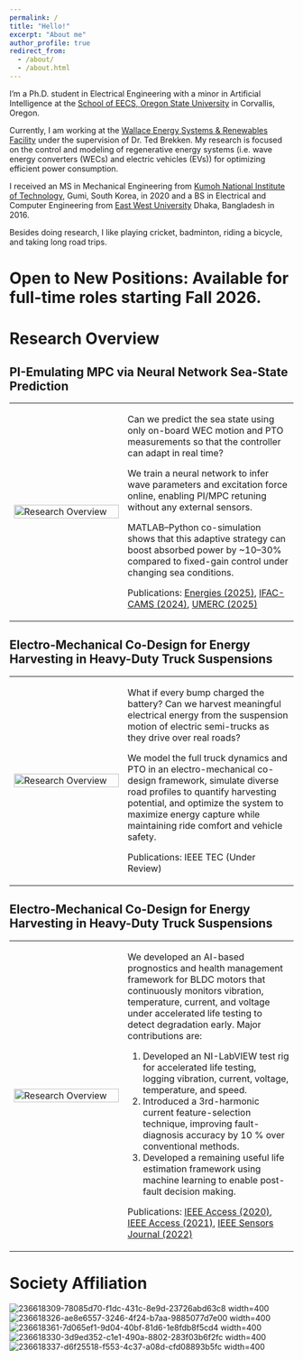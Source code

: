 ```yaml
---
permalink: /
title: "Hello!"
excerpt: "About me"
author_profile: true
redirect_from: 
  - /about/
  - /about.html
---
```


I’m a Ph.D. student in Electrical Engineering with a minor in Artificial Intelligence at the [School of EECS, Oregon State University](https://eecs.oregonstate.edu/) in Corvallis, Oregon. 

Currently, I am working at the [Wallace Energy Systems & Renewables Facility](https://wesrf.engr.oregonstate.edu/) under the supervision of Dr. Ted Brekken. My research is focused on the control and modeling of regenerative energy systems (i.e. wave energy converters (WECs) and electric vehicles (EVs)) for optimizing efficient power consumption. 

I received an MS in Mechanical Engineering from [Kumoh National Institute of Technology](https://eng.kumoh.ac.kr/eng/index.do), Gumi, South Korea, in 2020 and a BS in Electrical and Computer Engineering from [East West University](https://www.ewubd.edu/) Dhaka, Bangladesh in 2016.

Besides doing research, I like playing cricket, badminton, riding a bicycle, and taking long road trips. 


Open to New Positions: Available for full-time roles starting Fall 2026.
=========================================================================


<!---
Research Interest
==================

My research and professional interests lie in **electric vehicles (EVs)**, **marine renewable energy** and **AI-based intelligent control**. I’m especially passionate about combining hands-on hardware integration with advanced modeling and AI-based control strategies to develop sustainable and efficient energy systems.
-->

<!---
I am passionate about modeling, building, and testing electrical systems and understanding their behavior under a wide range of operating conditions. Through my work, I aim to develop innovative solutions that can improve the performance, efficiency, and sustainability of energy systems. 
-->

Research Overview
================

## PI-Emulating MPC via Neural Network Sea-State Prediction

<table>
<tr>
<td width="40%">
  
<img src="https://tashifat.github.io/images/pi2mpcNN.png" alt="Research Overview" width="100%"/>

</td>
<td width="60%">

Can we predict the sea state using only on-board WEC motion and PTO measurements so that the controller can adapt in real time? 

We train a neural network to infer wave parameters and excitation force online, enabling PI/MPC retuning without any external sensors. 

MATLAB–Python co-simulation shows that this adaptive strategy can boost absorbed power by ~10–30% compared to fixed-gain control under changing sea conditions.

Publications: 
[Energies (2025)](https://www.mdpi.com/2076-3417/15/10/5772),
[IFAC-CAMS (2024)](https://www.sciencedirect.com/science/article/pii/S240589632401841X),
[UMERC (2025)](https://umerc-us.org/events/110075)


</td>
</tr>
</table>

## Electro-Mechanical Co-Design for Energy Harvesting in Heavy-Duty Truck Suspensions

<table>
<tr>
<td width="40%">
  
<img src="https://tashifat.github.io/images/conmet.png" alt="Research Overview" width="100%"/>

</td>
<td width="60%">

What if every bump charged the battery? Can we harvest meaningful electrical energy from the suspension motion of electric semi-trucks as they drive over real roads? 

We model the full truck dynamics and PTO in an electro-mechanical co-design framework, simulate diverse road profiles to quantify harvesting potential, and optimize the system to maximize energy capture while maintaining ride comfort and vehicle safety.


Publications: IEEE TEC (Under Review) 

</td>
</tr>
</table>

## Electro-Mechanical Co-Design for Energy Harvesting in Heavy-Duty Truck Suspensions

<table>
<tr>
<td width="40%">
  
<img src="https://tashifat.github.io/images/bldc.jpeg" alt="Research Overview" width="100%"/>

</td>
<td width="60%">

We developed an AI-based prognostics and health management framework for BLDC motors that continuously monitors vibration, temperature, current, and voltage under accelerated life testing to detect degradation early. Major contributions are:

1. Developed an NI-LabVIEW test rig for accelerated life testing, logging vibration, current, voltage, temperature, and speed.
2. Introduced a 3rd-harmonic current feature-selection technique, improving fault-diagnosis accuracy by 10 % over conventional methods.
3. Developed a remaining useful life estimation framework using machine learning to enable post-fault decision making. 

Publications: 
[IEEE Access (2020)](https://ieeexplore.ieee.org/document/9110877),
[IEEE Access (2021)](https://ieeexplore.ieee.org/abstract/document/9193968),
[IEEE Sensors Journal (2022)](https://ieeexplore.ieee.org/abstract/document/9758819)


</td>
</tr>
</table>

<!---

Technical Skills
================

![236618411-3c71bd7d-4e93-40fb-a9d0-cf79fb933993 width=400](https://user-images.githubusercontent.com/116129150/236618696-7dc5f89c-6359-461c-8524-4ebc73904784.png)
![Python-Logo width=400](https://user-images.githubusercontent.com/116129150/236619113-2e36adc8-83d7-4cee-acb2-fa6b5da6850c.png)
![TensorFlow_logo svg width=400](https://user-images.githubusercontent.com/116129150/236619135-c948591e-8086-420b-a9d1-e8425553d422.png)
![1200px-Scikit_learn_logo_small svg width=400](https://user-images.githubusercontent.com/116129150/236619141-56168627-fd86-45c8-a448-0f389cce690b.png)
![twitter-image width=400](https://user-images.githubusercontent.com/116129150/236619157-ec98cd03-3e17-4e01-aa4a-caeb664feec6.jpg)
![LabVIEW_Logo width=400](https://user-images.githubusercontent.com/116129150/236619171-56f0b1d6-6029-43c5-a521-56f41b179c76.jpg)
![image width=400](https://user-images.githubusercontent.com/116129150/236618952-308f9da4-cd0f-4b98-9913-dde706aff68e.png)

-->

Society Affiliation
===================

![236618309-78085d70-f1dc-431c-8e9d-23726abd63c8 width=400](https://user-images.githubusercontent.com/116129150/236618725-f5dadf4c-accf-47cc-953f-f87d882b8868.png)
![236618326-ae8e6557-3246-4f24-b7aa-9885077d7e00 width=400](https://user-images.githubusercontent.com/116129150/236618729-c0675d2c-15b8-4354-97dc-7dc914b8d91e.png)
![236618361-7d065ef1-9d04-40bf-81d6-1e8fdb8f5cd4 width=400](https://user-images.githubusercontent.com/116129150/236618733-90761363-dfbc-45e6-8436-e767d2180981.png)
![236618330-3d9ed352-c1e1-490a-8802-283f03b6f2fc width=400](https://user-images.githubusercontent.com/116129150/236618738-7a512ef0-582a-4a73-ab24-55807a71a8e6.png)
![236618337-d6f25518-f553-4c37-a08d-cfd08893b5fc width=400](https://user-images.githubusercontent.com/116129150/236618747-db3564df-2c94-4b2a-9f6b-bde29c4b9bbe.png)

